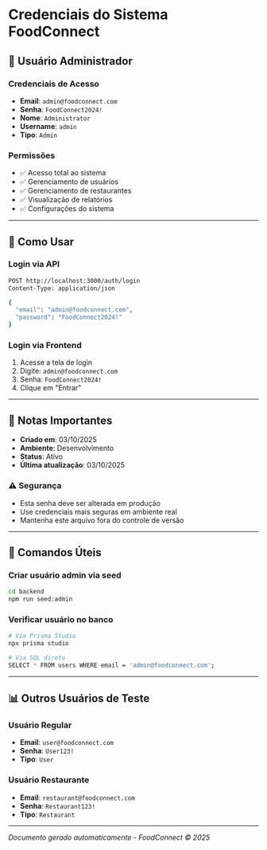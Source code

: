 # Credenciais do Sistema FoodConnect

## 👤 Usuário Administrador

### Credenciais de Acesso

- **Email**: `admin@foodconnect.com`
- **Senha**: `FoodConnect2024!`
- **Nome**: `Administrator`
- **Username**: `admin`
- **Tipo**: `Admin`

### Permissões

- ✅ Acesso total ao sistema
- ✅ Gerenciamento de usuários
- ✅ Gerenciamento de restaurantes
- ✅ Visualização de relatórios
- ✅ Configurações do sistema

---

## 🔧 Como Usar

### Login via API

```bash
POST http://localhost:3000/auth/login
Content-Type: application/json

{
  "email": "admin@foodconnect.com",
  "password": "FoodConnect2024!"
}
```

### Login via Frontend

1. Acesse a tela de login
2. Digite: `admin@foodconnect.com`
3. Senha: `FoodConnect2024!`
4. Clique em "Entrar"

---

## 📝 Notas Importantes

- **Criado em**: 03/10/2025
- **Ambiente**: Desenvolvimento
- **Status**: Ativo
- **Última atualização**: 03/10/2025

### ⚠️ Segurança

- Esta senha deve ser alterada em produção
- Use credenciais mais seguras em ambiente real
- Mantenha este arquivo fora do controle de versão

---

## 🚀 Comandos Úteis

### Criar usuário admin via seed

```bash
cd backend
npm run seed:admin
```

### Verificar usuário no banco

```bash
# Via Prisma Studio
npx prisma studio

# Via SQL direto
SELECT * FROM users WHERE email = 'admin@foodconnect.com';
```

---

## 📊 Outros Usuários de Teste

### Usuário Regular

- **Email**: `user@foodconnect.com`
- **Senha**: `User123!`
- **Tipo**: `User`

### Usuário Restaurante

- **Email**: `restaurant@foodconnect.com`
- **Senha**: `Restaurant123!`
- **Tipo**: `Restaurant`

---

_Documento gerado automaticamente - FoodConnect © 2025_
